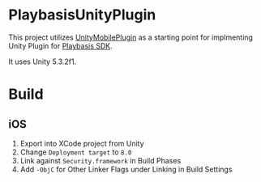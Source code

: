 # PlaybasisUnityPlugin

This project utilizes [UnityMobilePlugin](https://github.com/haxpor/UnityMobilePlugin) as a starting point for implmenting Unity Plugin for [Playbasis SDK](http://dev.playbasis.com/).

It uses Unity 5.3.2f1.

# Build
## iOS

1. Export into XCode project from Unity
2. Change `Deployment target` to `8.0`
3. Link against `Security.framework` in Build Phases
4. Add `-ObjC` for Other Linker Flags under Linking in Build Settings
